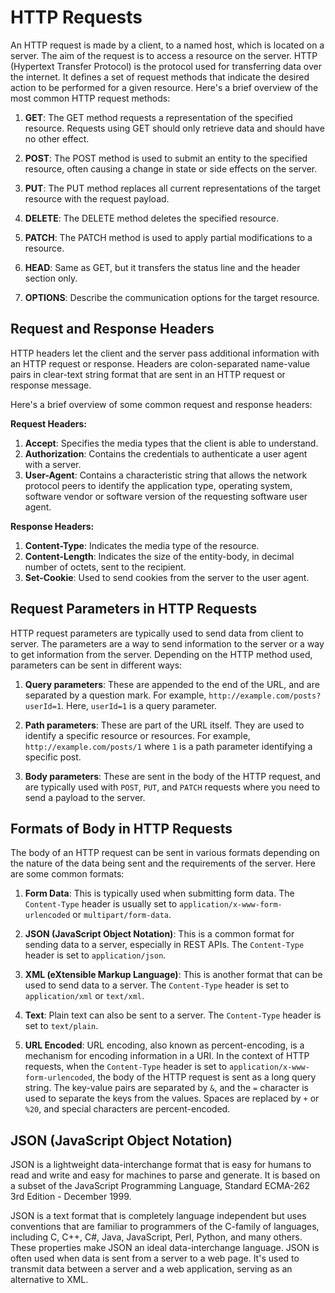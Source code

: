 # HTTP Requests

An HTTP request is made by a client, to a named host, which is located on a server. The aim of the request is to access a resource on the server. HTTP (Hypertext Transfer Protocol) is the protocol used for transferring data over the internet. It defines a set of request methods that indicate the desired action to be performed for a given resource. Here's a brief overview of the most common HTTP request methods:

1. **GET**: The GET method requests a representation of the specified resource. Requests using GET should only retrieve data and should have no other effect.

2. **POST**: The POST method is used to submit an entity to the specified resource, often causing a change in state or side effects on the server.

3. **PUT**: The PUT method replaces all current representations of the target resource with the request payload.

4. **DELETE**: The DELETE method deletes the specified resource.

5. **PATCH**: The PATCH method is used to apply partial modifications to a resource.

6. **HEAD**: Same as GET, but it transfers the status line and the header section only.

7. **OPTIONS**: Describe the communication options for the target resource.

## Request and Response Headers

HTTP headers let the client and the server pass additional information with an HTTP request or response. Headers are colon-separated name-value pairs in clear-text string format that are sent in an HTTP request or response message. 

Here's a brief overview of some common request and response headers:

**Request Headers:**

1. **Accept**: Specifies the media types that the client is able to understand.
2. **Authorization**: Contains the credentials to authenticate a user agent with a server.
3. **User-Agent**: Contains a characteristic string that allows the network protocol peers to identify the application type, operating system, software vendor or software version of the requesting software user agent.

**Response Headers:**

1. **Content-Type**: Indicates the media type of the resource.
2. **Content-Length**: Indicates the size of the entity-body, in decimal number of octets, sent to the recipient.
3. **Set-Cookie**: Used to send cookies from the server to the user agent.

## Request Parameters in HTTP Requests

HTTP request parameters are typically used to send data from client to server. The parameters are a way to send information to the server or a way to get information from the server. Depending on the HTTP method used, parameters can be sent in different ways:

1. **Query parameters**: These are appended to the end of the URL, and are separated by a question mark. For example, `http://example.com/posts?userId=1`. Here, `userId=1` is a query parameter.

2. **Path parameters**: These are part of the URL itself. They are used to identify a specific resource or resources. For example, `http://example.com/posts/1` where `1` is a path parameter identifying a specific post.

3. **Body parameters**: These are sent in the body of the HTTP request, and are typically used with `POST`, `PUT`, and `PATCH` requests where you need to send a payload to the server.

## Formats of Body in HTTP Requests

The body of an HTTP request can be sent in various formats depending on the nature of the data being sent and the requirements of the server. Here are some common formats:

1. **Form Data**: This is typically used when submitting form data. The `Content-Type` header is usually set to `application/x-www-form-urlencoded` or `multipart/form-data`.

2. **JSON (JavaScript Object Notation)**: This is a common format for sending data to a server, especially in REST APIs. The `Content-Type` header is set to `application/json`.

3. **XML (eXtensible Markup Language)**: This is another format that can be used to send data to a server. The `Content-Type` header is set to `application/xml` or `text/xml`.

4. **Text**: Plain text can also be sent to a server. The `Content-Type` header is set to `text/plain`.

5. **URL Encoded**: URL encoding, also known as percent-encoding, is a mechanism for encoding information in a URI. In the context of HTTP requests, when the `Content-Type` header is set to `application/x-www-form-urlencoded`, the body of the HTTP request is sent as a long query string. The key-value pairs are separated by `&`, and the `=` character is used to separate the keys from the values. Spaces are replaced by `+` or `%20`, and special characters are percent-encoded.

## JSON (JavaScript Object Notation)

JSON is a lightweight data-interchange format that is easy for humans to read and write and easy for machines to parse and generate. It is based on a subset of the JavaScript Programming Language, Standard ECMA-262 3rd Edition - December 1999. 

JSON is a text format that is completely language independent but uses conventions that are familiar to programmers of the C-family of languages, including  C, C++, C#, Java, JavaScript, Perl, Python, and many others. These properties make JSON an ideal data-interchange language. JSON is often used when data is sent from a server to a web page. It's used to transmit data between a server and a web application, serving as an alternative to XML.